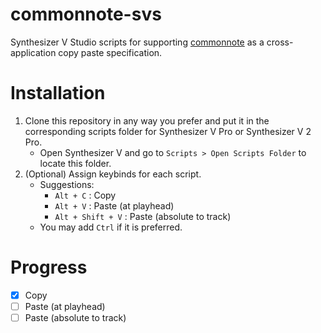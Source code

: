 # commonnote-svs
 Synthesizer V Studio scripts for supporting [commonnote](https://github.com/ExpressiveLabs/commonnote) as a cross-application copy paste specification.

# Installation
 1. Clone this repository in any way you prefer and put it in the corresponding scripts folder for Synthesizer V Pro or Synthesizer V 2 Pro.
    - Open Synthesizer V and go to `Scripts > Open Scripts Folder` to locate this folder.
 2. (Optional) Assign keybinds for each script.
    - Suggestions:
      - `Alt + C` : Copy
      - `Alt + V` : Paste (at playhead)
      - `Alt + Shift + V` : Paste (absolute to track)
    - You may add `Ctrl` if it is preferred.

# Progress
 - [x] Copy
 - [ ] Paste (at playhead)
 - [ ] Paste (absolute to track)